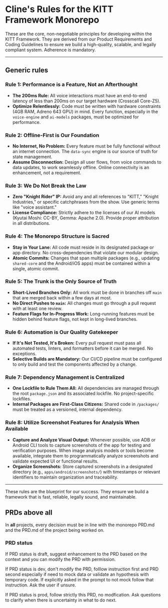 # Cline's Rules for the KITT Framework Monorepo

These are the core, non-negotiable principles for developing within the KITT Framework. They are derived from our Product Requirements and Coding Guidelines to ensure we build a high-quality, scalable, and legally compliant system. Adherence is mandatory.

---
## Generic rules

### Rule 1: Performance is a Feature, Not an Afterthought

- **The 200ms Rule:** All voice interactions must have an end-to-end latency of less than 200ms on our target hardware (Crosscall Core-Z5).
- **Optimize Relentlessly:** Code must be written with hardware constraints (4GB RAM, Adreno 643 GPU) in mind. Every function, especially in the `voice-engine` and `ai-models` packages, must be optimized for performance.

### Rule 2: Offline-First is Our Foundation

- **No Internet, No Problem:** Every feature must be fully functional without an internet connection. The `data-sync` engine is our source of truth for state management.
- **Assume Disconnection:** Design all user flows, from voice commands to data updates, to work seamlessly offline. Online connectivity is an enhancement, not a requirement.

### Rule 3: We Do Not Break the Law

- **Zero "Knight Rider" IP:** Avoid any and all references to "KITT," "Knight Industries," or specific catchphrases from the show. Use generic terms like "voice assistant."
- **License Compliance:** Strictly adhere to the licenses of our AI models (Kyutai Moshi: CC-BY, Gemma: Apache 2.0). Provide proper attribution in all distributions.

### Rule 4: The Monorepo Structure is Sacred

- **Stay in Your Lane:** All code must reside in its designated package or app directory. No cross-dependencies that violate our modular design.
- **Atomic Commits:** Changes that span multiple packages (e.g., updating `shared-core` and the Android/iOS apps) must be contained within a single, atomic commit.

### Rule 5: The Trunk is the Only Source of Truth

- **Short-Lived Branches Only:** All work must be done in branches off `main` that are merged back within a few days at most.
- **No Direct Pushes to `main`:** All changes must go through a pull request with at least one review.
- **Feature Flags for In-Progress Work:** Long-running features must be hidden behind feature flags, not kept in long-lived branches.

### Rule 6: Automation is Our Quality Gatekeeper

- **If It's Not Tested, It's Broken:** Every pull request must pass all automated tests, linters, and formatters before it can be merged. No exceptions.
- **Selective Builds are Mandatory:** Our CI/CD pipeline must be configured to only build and test the components affected by a change.

### Rule 7: Dependency Management is Centralized

- **One Lockfile to Rule Them All:** All dependencies are managed through the root `package.json` and its associated lockfile. No project-specific lockfiles.
- **Internal Packages are First-Class Citizens:** Shared code in `/packages/` must be treated as a versioned, internal dependency.

### Rule 8: Utilize Screenshot Features for Analysis When Available

- **Capture and Analyze Visual Output:** Whenever possible, use ADB or Android CLI tools to capture screenshots of the app for testing and verification purposes. When image analysis models or tools become available, integrate them to programmatically analyze screenshots and validate expected UI or functional results.
- **Organize Screenshots:** Store captured screenshots in a designated directory (e.g., `apps/android/screenshots/`) with timestamps or relevant identifiers to maintain organization and traceability.

---

These rules are the blueprint for our success. They ensure we build a framework that is fast, reliable, legally sound, and maintainable.

## PRDs above all

In **all** projects, every decision must be in line with the monorepo PRD.md and the PRD.md of the project being worked on.

### PRD status

If PRD status is draft, suggest enhancement to the PRD based on the context and you can modify the PRD with permission.

If PRD status is dev, don't modify the PRD, folllow instruction first and PRD second especially if need to mock data or validate an hypothesis with temporary code. If explicitly asked in the prompt to not mock follow that instruction. Ask the user if unsure. 

If PRD status is prod, follow strictly this PRD, no modfication. Ask questions to clarify when there is uncertainty in what to do next.
